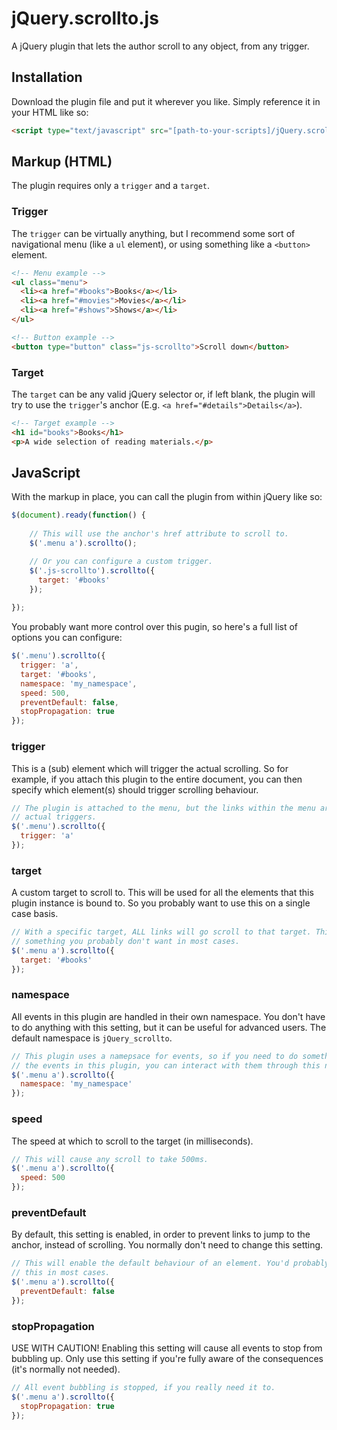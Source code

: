 jQuery.scrollto.js
==============

A jQuery plugin that lets the author scroll to any object, from any trigger.

## Installation
Download the plugin file and put it wherever you like.
Simply reference it in your HTML like so:

```html
<script type="text/javascript" src="[path-to-your-scripts]/jQuery.scrollto.js"></script>
```

## Markup (HTML)
The plugin requires only a `trigger` and a `target`.

### Trigger
The `trigger` can be virtually anything, but I recommend some sort of navigational menu (like a `ul` element), or using something like a `<button>` element.

```html
<!-- Menu example -->
<ul class="menu">
  <li><a href="#books">Books</a></li>
  <li><a href="#movies">Movies</a></li>
  <li><a href="#shows">Shows</a></li>
</ul>

<!-- Button example -->
<button type="button" class="js-scrollto">Scroll down</button>
```

### Target
The `target` can be any valid jQuery selector or, if left blank, the plugin will try to use the `trigger`'s anchor (E.g. `<a href="#details">Details</a>`).

```html
<!-- Target example -->
<h1 id="books">Books</h1>
<p>A wide selection of reading materials.</p>
```

## JavaScript
With the markup in place, you can call the plugin from within jQuery like so:

```js
$(document).ready(function() {
    
    // This will use the anchor's href attribute to scroll to.
    $('.menu a').scrollto();

    // Or you can configure a custom trigger.
    $('.js-scrollto').scrollto({
      target: '#books'
    });
    
});
```

You probably want more control over this pugin, so here's a full list of options you can configure:

```js
$('.menu').scrollto({
  trigger: 'a',
  target: '#books',
  namespace: 'my_namespace',
  speed: 500,
  preventDefault: false,
  stopPropagation: true
});
```

### trigger
This is a (sub) element which will trigger the actual scrolling. So for example, if you attach this plugin to the entire document, you can then specify which element(s) should trigger scrolling behaviour.

```js
// The plugin is attached to the menu, but the links within the menu are the
// actual triggers.
$('.menu').scrollto({
  trigger: 'a'
});
```

### target
A custom target to scroll to. This will be used for all the elements that this plugin instance is bound to. So you probably want to use this on a single case basis.
```js
// With a specific target, ALL links will go scroll to that target. This is
// something you probably don't want in most cases.
$('.menu a').scrollto({
  target: '#books'
});
```

### namespace
All events in this plugin are handled in their own namespace. You don't have to do anything with this setting, but it can be useful for advanced users. The default namespace is `jQuery_scrollto`.
```js
// This plugin uses a namepsace for events, so if you need to do something with
// the events in this plugin, you can interact with them through this namespace.
$('.menu a').scrollto({
  namespace: 'my_namespace'
});
```

### speed
The speed at which to scroll to the target (in milliseconds).
```js
// This will cause any scroll to take 500ms.
$('.menu a').scrollto({
  speed: 500
});
```

### preventDefault
By default, this setting is enabled, in order to prevent links to jump to the anchor, instead of scrolling. You normally don't need to change this setting.
```js
// This will enable the default behaviour of an element. You'd probably not use
// this in most cases.
$('.menu a').scrollto({
  preventDefault: false
});
```

### stopPropagation
USE WITH CAUTION! Enabling this setting will cause all events to stop from bubbling up. Only use this setting if you're fully aware of the consequences (it's normally not needed).
```js
// All event bubbling is stopped, if you really need it to.
$('.menu a').scrollto({
  stopPropagation: true
});
```
